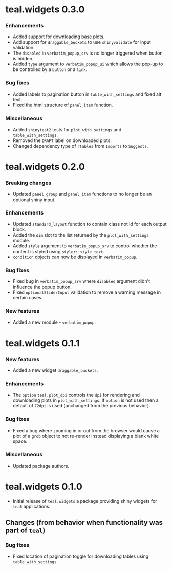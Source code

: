 # teal.widgets 0.3.0

### Enhancements
* Added support for downloading base plots.
* Add support for `draggable_buckets` to use `shinyvalidate` for input validation.
* The `disabled` in `verbatim_popup_srv` is no longer triggered when button is hidden.
* Added `type` argument to `verbatim_popup_ui` which allows the pop-up to be controlled by a `button` or a `link`.

### Bug fixes
* Added labels to pagination button in `table_with_settings` and fixed alt text.
* Fixed the html structure of `panel_item` function.

### Miscellaneous
* Added `shinytest2` tests for `plot_with_settings` and `table_with_settings`.
* Removed the `DRAFT` label on downloaded plots.
* Changed dependency type of `rtables` from `Imports` to `Suggests`.

# teal.widgets 0.2.0

### Breaking changes
* Updated `panel_group` and `panel_item` functions to no longer be an optional shiny input.

### Enhancements
* Updated `standard_layout` function to contain class not id for each output block.
* Added the `dim` slot to the list returned by the `plot_with_settings` module.
* Added `style` argument to `verbatim_popup_srv` to control whether the content is styled using `styler::style_text`.
* `condition` objects can now be displayed in `verbatim_popup`.

### Bug fixes
* Fixed bug in `verbatim_popup_srv` where `disabled` argument didn't influence the popup button.
* Fixed `optionalSliderInput` validation to remove a warning message in certain cases.

### New features
* Added a new module - `verbatim_popup`.

# teal.widgets 0.1.1

### New features
* Added a new widget `draggable_buckets`.

### Enhancements
* The `option` `teal.plot_dpi` controls the `dpi` for rendering and downloading plots in `plot_with_settings`. If `option` is not used then a default of `72dpi` is used (unchanged from the previous behavior).

### Bug fixes
* Fixed a bug where zooming in or out from the browser would cause a plot of a `grob` object to not re-render instead displaying a blank white space.

### Miscellaneous
* Updated package authors.

# teal.widgets 0.1.0

* Initial release of `teal.widgets` a package providing shiny widgets for `teal` applications.

## Changes (from behavior when functionality was part of `teal`)

### Bug fixes
* Fixed location of pagination toggle for downloading tables using `table_with_settings`.

